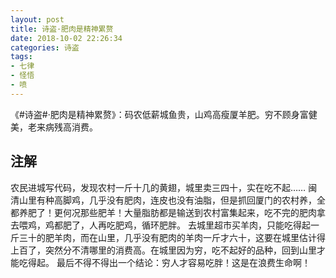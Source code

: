 ```yaml
---
layout: post
title: 诗盗·肥肉是精神累赘
date: 2018-10-02 22:26:34
categories: 诗盗
tags:
- 七律
- 怪悟
- 喷
---
```

《#诗盗#·肥肉是精神累赘》：码农低薪城鱼贵，山鸡高瘦厦羊肥。穷不顾身富健美，老来病残高消费。

## 注解
农民进城写代码，发现农村一斤十几的黄翅，城里卖三四十，实在吃不起……
闽清山里有种高脚鸡，几乎没有肥肉，连皮也没有油脂，但是抓回厦门的农村养，全都养肥了！更何况那些肥羊！大量脂肪都是输送到农村富集起来，吃不完的肥肉拿去喂鸡，鸡都肥了，人再吃肥鸡，循环肥胖。
去城里超市买羊肉，只能吃得起一斤三十的肥羊肉，而在山里，几乎没有肥肉的羊肉一斤才六十，这要在城里估计得上百了，突然分不清哪里的消费高。在城里因为穷，吃不起好的品种，回到山里才能吃得起。
最后不得不得出一个结论：穷人才容易吃胖！这是在浪费生命啊！

